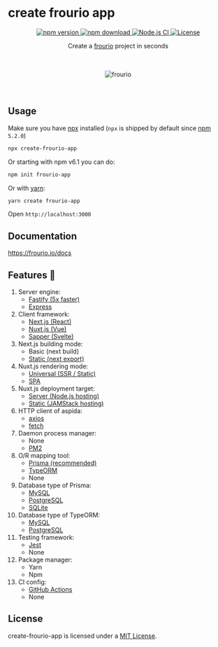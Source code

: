 # create frourio app

<div align="center">
  <a href="https://www.npmjs.com/package/create-frourio-app">
    <img src="https://img.shields.io/npm/v/create-frourio-app" alt="npm version" />
  </a>
  <a href="https://www.npmjs.com/package/create-frourio-app">
    <img src="https://img.shields.io/npm/dm/create-frourio-app" alt="npm download" />
  </a>
  <a href="https://github.com/frouriojs/create-frourio-app/actions?query=branch%3Amaster++">
    <img src="https://github.com/frouriojs/create-frourio-app/workflows/Node.js%20CI/badge.svg?branch=master" alt="Node.js CI" />
  </a>
  <a href="https://github.com/frouriojs/create-frourio-app/blob/master/LICENSE">
    <img src="https://img.shields.io/npm/l/create-frourio-app" alt="License" />
  </a>
</div>

<p align="center">Create a <a href="https://frourio.io">frourio</a> project in seconds</p>
<br />
<br />

<div align="center">
  <img src="https://frouriojs.github.io/create-frourio-app/assets/images/desktop.png" alt="frourio" />
</div>
<br />
<br />

## Usage

Make sure you have [npx](https://www.npmjs.com/package/npx) installed (`npx` is shipped by default since [npm](https://www.npmjs.com/get-npm) `5.2.0`)

```bash
npx create-frourio-app
```

Or starting with npm v6.1 you can do:

```bash
npm init frourio-app
```

Or with [yarn](https://yarnpkg.com/en/):

```bash
yarn create frourio-app
```

Open `http://localhost:3000`

## Documentation

https://frourio.io/docs

## Features :tada:

1. Server engine:
   - [Fastify (5x faster)](https://www.fastify.io/)
   - [Express](https://expressjs.com/)
1. Client framework:
   - [Next.js (React)](https://nextjs.org/learn/excel/typescript)
   - [Nuxt.js (Vue)](https://typescript.nuxtjs.org/)
   - [Sapper (Svelte)](https://sapper.svelte.dev/)
1. Next.js building mode:
   - Basic (next build)
   - [Static (next export)](https://nextjs.org/docs/advanced-features/static-html-export)
1. Nuxt.js rendering mode:
   - [Universal (SSR / Static)](https://nuxtjs.org/guide/#server-rendered-universal-ssr-)
   - [SPA](https://nuxtjs.org/guide/#single-page-applications-spa-)
1. Nuxt.js deployment target:
   - [Server (Node.js hosting)](https://nuxtjs.org/api/configuration-target)
   - [Static (JAMStack hosting)](https://nuxtjs.org/api/configuration-target)
1. HTTP client of aspida:
   - [axios](https://github.com/axios/axios)
   - [fetch](https://developer.mozilla.org/en-US/docs/Web/API/Fetch_API)
1. Daemon process manager:
   - None
   - [PM2](https://pm2.keymetrics.io/)
1. O/R mapping tool:
   - [Prisma (recommended)](https://www.prisma.io/)
   - [TypeORM](https://typeorm.io/)
   - None
1. Database type of Prisma:
   - [MySQL](https://www.mysql.com/)
   - [PostgreSQL](https://www.postgresql.org/)
   - [SQLite](https://www.sqlite.org/)
1. Database type of TypeORM:
   - [MySQL](https://www.mysql.com/)
   - [PostgreSQL](https://www.postgresql.org/)
1. Testing framework:
   - [Jest](https://jestjs.io/)
   - None
1. Package manager:
   - Yarn
   - Npm
1. CI config:
   - [GitHub Actions](https://github.co.jp/features/actions)
   - None

## License

create-frourio-app is licensed under a [MIT License](https://github.com/frouriojs/create-frourio-app/blob/master/LICENSE).
